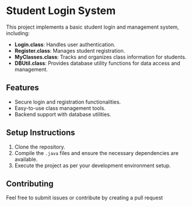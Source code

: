 # Student Login System

This project implements a basic student login and management system, including:

- **Login.class**: Handles user authentication.
- **Register.class**: Manages student registration.
- **MyClasses.class**: Tracks and organizes class information for students.
- **DBUtil.class**: Provides database utility functions for data access and management.

## Features
- Secure login and registration functionalities.
- Easy-to-use class management tools.
- Backend support with database utilities.

## Setup Instructions
1. Clone the repository.
2. Compile the `.java` files and ensure the necessary dependencies are available.
3. Execute the project as per your development environment setup.

## Contributing
Feel free to submit issues or contribute by creating a pull request
